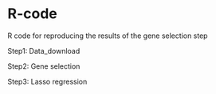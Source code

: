 # R-code
R code for reproducing the results of the gene selection step

Step1: Data_download

Step2: Gene selection

Step3: Lasso regression
